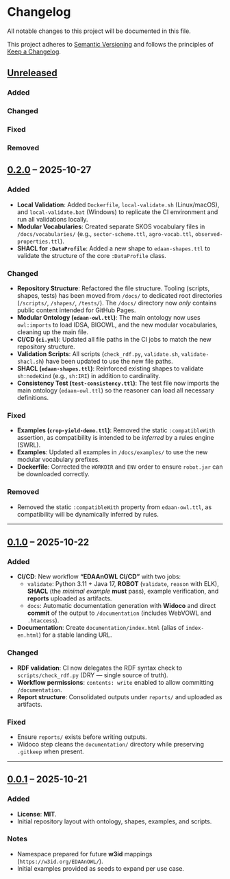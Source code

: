 # Changelog

All notable changes to this project will be documented in this file.

This project adheres to [Semantic Versioning](https://semver.org) and follows the principles of [Keep a Changelog](https://keepachangelog.com/en/1.0.0/).

## [Unreleased]

### Added

### Changed

### Fixed

### Removed

## [0.2.0] – 2025-10-27

### Added

- **Local Validation**: Added `Dockerfile`, `local-validate.sh` (Linux/macOS), and `local-validate.bat` (Windows) to replicate the CI environment and run all validations locally.
- **Modular Vocabularies**: Created separate SKOS vocabulary files in `/docs/vocabularies/` (e.g., `sector-scheme.ttl`, `agro-vocab.ttl`, `observed-properties.ttl`).
- **SHACL for `:DataProfile`**: Added a new shape to `edaan-shapes.ttl` to validate the structure of the core `:DataProfile` class.

### Changed

- **Repository Structure**: Refactored the file structure. Tooling (scripts, shapes, tests) has been moved from `/docs/` to dedicated root directories (`/scripts/`, `/shapes/`, `/tests/`). The `/docs/` directory now _only_ contains public content intended for GitHub Pages.
- **Modular Ontology (`edaan-owl.ttl`)**: The main ontology now uses `owl:imports` to load IDSA, BIGOWL, and the new modular vocabularies, cleaning up the main file.
- **CI/CD (`ci.yml`)**: Updated all file paths in the CI jobs to match the new repository structure.
- **Validation Scripts**: All scripts (`check_rdf.py`, `validate.sh`, `validate-shacl.sh`) have been updated to use the new file paths.
- **SHACL (`edaan-shapes.ttl`)**: Reinforced existing shapes to validate `sh:nodeKind` (e.g., `sh:IRI`) in addition to cardinality.
- **Consistency Test (`test-consistency.ttl`)**: The test file now imports the main ontology (`edaan-owl.ttl`) so the reasoner can load all necessary definitions.

### Fixed

- **Examples (`crop-yield-demo.ttl`)**: Removed the static `:compatibleWith` assertion, as compatibility is intended to be _inferred_ by a rules engine (SWRL).
- **Examples**: Updated all examples in `/docs/examples/` to use the new modular vocabulary prefixes.
- **Dockerfile**: Corrected the `WORKDIR` and `ENV` order to ensure `robot.jar` can be downloaded correctly.

### Removed

- Removed the static `:compatibleWith` property from `edaan-owl.ttl`, as compatibility will be dynamically inferred by rules.

---

## [0.1.0] – 2025-10-22

### Added

- **CI/CD**: New workflow **“EDAAnOWL CI/CD”** with two jobs:
  - `validate`: Python 3.11 + Java 17, **ROBOT** (`validate`, `reason` with ELK), **SHACL** (the _minimal example_ **must** pass), example verification, and **reports** uploaded as artifacts.
  - `docs`: Automatic documentation generation with **Widoco** and direct **commit** of the output to `/documentation` (includes WebVOWL and `.htaccess`).
- **Documentation**: Create `documentation/index.html` (alias of `index-en.html`) for a stable landing URL.

### Changed

- **RDF validation**: CI now delegates the RDF syntax check to `scripts/check_rdf.py` (DRY — single source of truth).
- **Workflow permissions**: `contents: write` enabled to allow committing `/documentation`.
- **Report structure**: Consolidated outputs under `reports/` and uploaded as artifacts.

### Fixed

- Ensure `reports/` exists before writing outputs.
- Widoco step cleans the `documentation/` directory while preserving `.gitkeep` when present.

---

## [0.0.1] – 2025-10-21

### Added

- **License**: **MIT**.
- Initial repository layout with ontology, shapes, examples, and scripts.

### Notes

- Namespace prepared for future **w3id** mappings (`https://w3id.org/EDAAnOWL/`).
- Initial examples provided as seeds to expand per use case.

[Unreleased]: https://github.com/KhaosResearch/EDAAnOWL/compare/v0.2.0...HEAD
[0.2.0]: https://github.com/KhaosResearch/EDAAnOWL/compare/v0.1.0...v0.2.0
[0.1.0]: https://github.com/KhaosResearch/EDAAnOWL/compare/v0.0.1...v0.1.0
[0.0.1]: https://github.com/KhaosResearch/EDAAnOWL/releases/tag/v0.0.1
